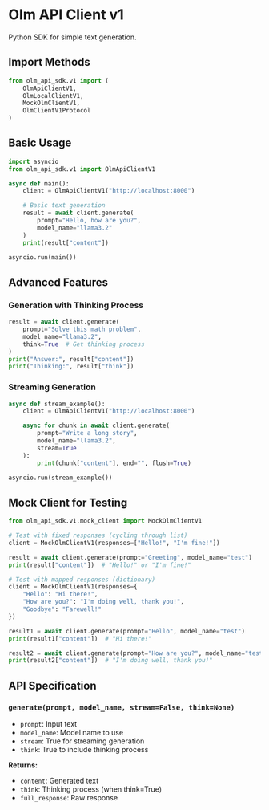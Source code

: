 # Olm API Client v1

Python SDK for simple text generation.

## Import Methods

```python
from olm_api_sdk.v1 import (
    OlmApiClientV1,
    OlmLocalClientV1,
    MockOlmClientV1,
    OlmClientV1Protocol
)
```

## Basic Usage

```python
import asyncio
from olm_api_sdk.v1 import OlmApiClientV1

async def main():
    client = OlmApiClientV1("http://localhost:8000")

    # Basic text generation
    result = await client.generate(
        prompt="Hello, how are you?",
        model_name="llama3.2"
    )
    print(result["content"])

asyncio.run(main())
```

## Advanced Features

### Generation with Thinking Process

```python
result = await client.generate(
    prompt="Solve this math problem",
    model_name="llama3.2",
    think=True  # Get thinking process
)
print("Answer:", result["content"])
print("Thinking:", result["think"])
```

### Streaming Generation

```python
async def stream_example():
    client = OlmApiClientV1("http://localhost:8000")

    async for chunk in await client.generate(
        prompt="Write a long story",
        model_name="llama3.2",
        stream=True
    ):
        print(chunk["content"], end="", flush=True)

asyncio.run(stream_example())
```

## Mock Client for Testing

```python
from olm_api_sdk.v1.mock_client import MockOlmClientV1

# Test with fixed responses (cycling through list)
client = MockOlmClientV1(responses=["Hello!", "I'm fine!"])

result = await client.generate(prompt="Greeting", model_name="test")
print(result["content"])  # "Hello!" or "I'm fine!"

# Test with mapped responses (dictionary)
client = MockOlmClientV1(responses={
    "Hello": "Hi there!",
    "How are you?": "I'm doing well, thank you!",
    "Goodbye": "Farewell!"
})

result1 = await client.generate(prompt="Hello", model_name="test")
print(result1["content"])  # "Hi there!"

result2 = await client.generate(prompt="How are you?", model_name="test")
print(result2["content"])  # "I'm doing well, thank you!"
```

## API Specification

### `generate(prompt, model_name, stream=False, think=None)`
- `prompt`: Input text
- `model_name`: Model name to use
- `stream`: True for streaming generation
- `think`: True to include thinking process

**Returns:**
- `content`: Generated text
- `think`: Thinking process (when think=True)
- `full_response`: Raw response